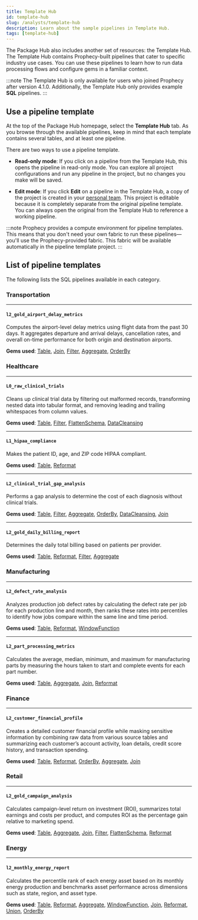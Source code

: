 ```yaml
---
title: Template Hub
id: template-hub
slug: /analysts/template-hub
description: Learn about the sample pipelines in Template Hub.
tags: [template-hub]
---
```


The Package Hub also includes another set of resources: the Template Hub. The Template Hub contains Prophecy-built pipelines that cater to specific industry use cases. You can use these pipelines to learn how to run data processing flows and configure gems in a familiar context.

:::note
The Template Hub is only available for users who joined Prophecy after version 4.1.0. Additionally, the Template Hub only provides example **SQL** pipelines.
:::

## Use a pipeline template

At the top of the Package Hub homepage, select the **Template Hub** tab. As you browse through the available pipelines, keep in mind that each template contains several tables, and at least one pipeline.

There are two ways to use a pipeline template.

- **Read-only mode**: If you click on a pipeline from the Template Hub, this opens the pipeline in read-only mode. You can explore all project configurations and run any pipeline in the project, but no changes you make will be saved.

- **Edit mode**: If you click **Edit** on a pipeline in the Template Hub, a copy of the project is created in your [personal team](/administration/teams-users/teams-users). This project is editable because it is completely separate from the original pipeline template. You can always open the original from the Template Hub to reference a working pipeline.

:::note
Prophecy provides a compute environment for pipeline templates. This means that you don't need your own fabric to run these pipelines—you'll use the Prophecy-provided fabric. This fabric will be available automatically in the pipeline template project.
:::

## List of pipeline templates

The following lists the SQL pipelines available in each category.

### Transportation

---

#### `l2_gold_airport_delay_metrics`

Computes the airport-level delay metrics using flight data from the past 30 days. It aggregates departure and arrival delays, cancellation rates, and overall on-time performance for both origin and destination airports.

**Gems used**: [Table](/analysts/table), [Join](/analysts/join), [Filter](/analysts/filter), [Aggregate](/analysts/aggregate), [OrderBy](/analysts/order-by)

### Healthcare

---

#### `L0_raw_clinical_trials`

Cleans up clinical trial data by filtering out malformed records, transforming nested data into tabular format, and removing leading and trailing whitespaces from column values.

**Gems used**: [Table](/analysts/table), [Filter](/analysts/filter), [FlattenSchema](/analysts/flatten-schema), [DataCleansing](/analysts/data-cleansing)

---

#### `L1_hipaa_compliance`

Makes the patient ID, age, and ZIP code HIPAA compliant.

**Gems used**: [Table](/analysts/table), [Reformat](/analysts/reformat)

---

#### `L2_clinical_trial_gap_analysis`

Performs a gap analysis to determine the cost of each diagnosis without clinical trials.

**Gems used**: [Table](/analysts/table), [Filter](/analysts/filter), [Aggregate](/analysts/aggregate), [OrderBy](/analysts/order-by), [DataCleansing](/analysts/data-cleansing), [Join](/analysts/join)

---

#### `L2_gold_daily_billing_report`

Determines the daily total billing based on patients per provider.

**Gems used**: [Table](/analysts/table), [Reformat](/analysts/reformat), [Filter](/analysts/filter), [Aggregate](/analysts/aggregate)

### Manufacturing

---

#### `L2_defect_rate_analysis`

Analyzes production job defect rates by calculating the defect rate per job for each production line and month, then ranks these rates into percentiles to identify how jobs compare within the same line and time period.

**Gems used**: [Table](/analysts/table), [Reformat](/analysts/reformat), [WindowFunction](/analysts/window)

---

#### `L2_part_processing_metrics`

Calculates the average, median, minimum, and maximum for manufacturing parts by measuring the hours taken to start and complete events for each part number.

**Gems used**: [Table](/analysts/table), [Aggregate](/analysts/aggregate), [Join](/analysts/join), [Reformat](/analysts/reformat)

### Finance

---

#### `L2_customer_financial_profile`

Creates a detailed customer financial profile while masking sensitive information by combining raw data from various source tables and summarizing each customer’s account activity, loan details, credit score history, and transaction spending.

**Gems used**: [Table](/analysts/table), [Reformat](/analysts/reformat), [OrderBy](/analysts/order-by), [Aggregate](/analysts/aggregate), [Join](/analysts/join)

### Retail

---

#### `L2_gold_campaign_analysis`

Calculates campaign-level return on investment (ROI), summarizes total earnings and costs per product, and computes ROI as the percentage gain relative to marketing spend.

**Gems used**: [Table](/analysts/table), [Aggregate](/analysts/aggregate), [Join](/analysts/join), [Filter](/analysts/filter), [FlattenSchema](/analysts/flatten-schema), [Reformat](/analysts/reformat)

### Energy

---

#### `l2_monthly_energy_report`

Calculates the percentile rank of each energy asset based on its monthly energy production and benchmarks asset performance across dimensions such as state, region, and asset type.

**Gems used**: [Table](/analysts/table), [Reformat](/analysts/reformat), [Aggregate](/analysts/aggregate), [WindowFunction](/analysts/window), [Join](/analysts/join), [Reformat](/analysts/reformat), [Union](/analysts/union), [OrderBy](/analysts/order-by)
